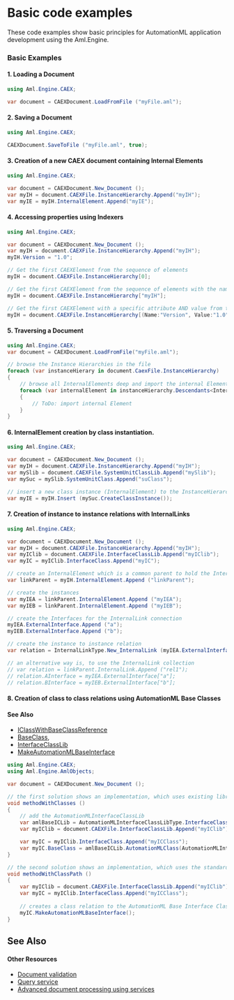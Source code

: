 # Basic code examples

These code examples show basic principles for AutomationML application development using the Aml.Engine.

### Basic Examples

#### 1. Loading a Document

``` C#
using Aml.Engine.CAEX;

var document = CAEXDocument.LoadFromFile ("myFile.aml");
```

#### 2. Saving a Document

``` C#
using Aml.Engine.CAEX;

CAEXDocument.SaveToFile ("myFile.aml", true);
```

#### 3. Creation of a new CAEX document containing  Internal Elements

``` C#
using Aml.Engine.CAEX;

var document = CAEXDocument.New_Document ();
var myIH = document.CAEXFile.InstanceHierarchy.Append("myIH");
var myIE = myIH.InternalElement.Append("myIE");
```

#### 4. Accessing properties using Indexers

``` C#
using Aml.Engine.CAEX;

var document = CAEXDocument.New_Document ();
var myIH = document.CAEXFile.InstanceHierarchy.Append("myIH");
myIH.Version = "1.0";

// Get the first CAEXElement from the sequence of elements
myIH = document.CAEXFile.InstanceHierarchy[0];

// Get the first CAEXElement from the sequence of elements with the name "myIH"
myIH = document.CAEXFile.InstanceHierarchy["myIH"];

// Get the first CAEXElement with a specific attribute AND value from the sequence of elements
myIH = document.CAEXFile.InstanceHierarchy[(Name:"Version", Value:"1.0")];
```

#### 5. Traversing a Document

``` C#
using Aml.Engine.CAEX;
var document = CAEXDocument.LoadFromFile("myFile.aml");

// browse the Instance Hierarchies in the file
foreach (var instanceHierary in document.CaexFile.InstanceHierarchy)
{
    // browse all InternalElements deep and import the internal Elements to your system
    foreach (var internalElement in instanceHierarchy.Descendants<InternalElementType>())
    {
        // ToDo: import internal Element
    }
}
```
#### 6. InternalElement creation by class instantiation.

``` C#
using Aml.Engine.CAEX;

var document = CAEXDocument.New_Document ();
var myIH = document.CAEXFile.InstanceHierarchy.Append("myIH");
var mySlib = document.CAEXFile.SystemUnitClassLib.Append("mySlib");
var mySuc = mySlib.SystemUnitClass.Append("suClass");

// insert a new class instance (InternalElement) to the InstanceHierarchy
var myIE = myIH.Insert (mySuc.CreateClassInstance());
```
#### 7. Creation of instance to instance relations with InternalLinks

``` C#
using Aml.Engine.CAEX;

var document = CAEXDocument.New_Document ();
var myIH = document.CAEXFile.InstanceHierarchy.Append("myIH");
var myIClib = document.CAEXFile.InterfaceClassLib.Append("myIClib");
var myIC = myIClib.InterfaceClass.Append("myIC");

// create an InternalElement which is a common parent to hold the InternalLink
var linkParent = myIH.InternalElement.Append ("linkParent");

// create the instances
var myIEA = linkParent.InternalElement.Append ("myIEA");
var myIEB = linkParent.InternalElement.Append ("myIEB");

// create the Interfaces for the InternalLink connection
myIEA.ExternalInterface.Append ("a");
myIEB.ExternalInterface.Append ("b");

// create the instance to instance relation
var relation = InternalLinkType.New_InternalLink (myIEA.ExternalInterface["a"], myIEB.ExternalInterface["b"], "rel1");

// an alternative way is, to use the InternalLink collection
// var relation = linkParent.InternalLink.Append ("rel1");
// relation.AInterface = myIEA.ExternalInterface["a"];
// relation.BInterface = myIEB.ExternalInterface["b"];
```
#### 8. Creation of class to class relations using AutomationML Base Classes

#### See Also

- [IClassWithBaseClassReference](../Documentation/Aml.Engine.CAEX/IClassWithBaseClassReference/README.md/)
- [BaseClass](../Documentation/Aml.Engine.CAEX/InterfaceFamilyType/BaseClass.md/), 
- [InterfaceClassLib](../Documentation/Aml.Engine.AmlObjects/AutomationMLInterfaceClassLibType/README.md/) 
- [MakeAutomationMLBaseInterface](../Documentation/Aml.Engine.AmlObjects/AutomationMLInterfaceClassLib/MakeAutomationMLBaseInterface.md/)

``` C#
using Aml.Engine.CAEX;
using Aml.Engine.AmlObjects;

var document = CAEXDocument.New_Document ();

// the first solution shows an implementation, which uses existing libraries and classes
void methodWithClasses ()
{
	// add the AutomationMLInterfaceClassLib
	var amlBaseICLib = AutomationMLInterfaceClassLibType.InterfaceClassLib(document);
	var myIClib = document.CAEXFile.InterfaceClassLib.Append("myIClib");

	var myIC = myIClib.InterfaceClass.Append("myICClass");
	var myIC.BaseClass = amlBaseICLib.AutomationMLClass(AutomationMLInterfaceClassLib.AutomationMLBaseInterface);
}

// the second solution shows an implementation, which uses the standardized class path
void methodWithClassPath ()
{
	var myIClib = document.CAEXFile.InterfaceClassLib.Append("myIClib");
	var myIC = myIClib.InterfaceClass.Append("myICClass");
    
    // creates a class relation to the AutomationML Base Interface Class
    myIC.MakeAutomationMLBaseInterface();
}
```


## See Also


#### Other Resources

- [Document validation](validation.md)
- [Query service](queries.md)
- [Advanced document processing using services](service.md)
